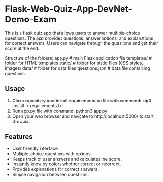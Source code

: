 # Flask-Web-Quiz-App-DevNet-Demo-Exam

This is a flask quiz app that allows users to answer multiple-choice questions.
The app provides questions, answer options, and explanations for correct answers. 
Users can navigate through the questions and get their score at the end.

Structure of the folders:
    app.py         # main Flask application file
    templates/     # folder for HTML templates
    static/        # folder for static files (CSS styles, images)
    data/          # folder for data files
        questions.json   # data file containing questions


## Usage
1. Clone repository and install requirements.txt file with command: pip3 install -r requirements.txt
2. Run app.py file with command: python3 app.py
4. Open your web browser and navigate to http://localhost:5000/ to start the quiz.

## Features
- User friendly interface
- Multiple-choice questions with options.
- Keeps track of user answers and calculates the score.
- Instantly know by colors whether correct or incorrect.
- Provides explanations for correct answers.
- Simple navigation between questions.


